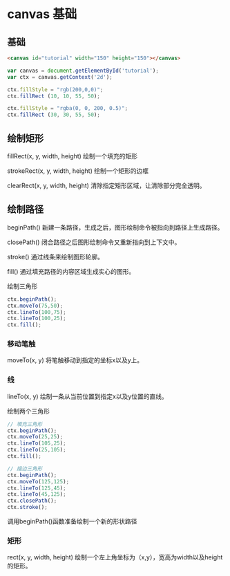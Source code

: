 # canvas 基础

## 基础

```html
<canvas id="tutorial" width="150" height="150"></canvas>
```


```js
var canvas = document.getElementById('tutorial');
var ctx = canvas.getContext('2d');
```

```js
ctx.fillStyle = "rgb(200,0,0)";
ctx.fillRect (10, 10, 55, 50);

ctx.fillStyle = "rgba(0, 0, 200, 0.5)";
ctx.fillRect (30, 30, 55, 50);
```

## 绘制矩形

fillRect(x, y, width, height)
绘制一个填充的矩形

strokeRect(x, y, width, height)
绘制一个矩形的边框

clearRect(x, y, width, height)
清除指定矩形区域，让清除部分完全透明。

## 绘制路径

beginPath()
新建一条路径，生成之后，图形绘制命令被指向到路径上生成路径。

closePath()
闭合路径之后图形绘制命令又重新指向到上下文中。

stroke()
通过线条来绘制图形轮廓。

fill()
通过填充路径的内容区域生成实心的图形。

绘制三角形
```js
ctx.beginPath();
ctx.moveTo(75,50);
ctx.lineTo(100,75);
ctx.lineTo(100,25);
ctx.fill();
```

### 移动笔触
moveTo(x, y)
将笔触移动到指定的坐标x以及y上。

### 线
lineTo(x, y)
绘制一条从当前位置到指定x以及y位置的直线。

绘制两个三角形
```js
// 填充三角形
ctx.beginPath();
ctx.moveTo(25,25);
ctx.lineTo(105,25);
ctx.lineTo(25,105);
ctx.fill();

// 描边三角形
ctx.beginPath();
ctx.moveTo(125,125);
ctx.lineTo(125,45);
ctx.lineTo(45,125);
ctx.closePath();
ctx.stroke();
```
调用beginPath()函数准备绘制一个新的形状路径

### 矩形
rect(x, y, width, height)
绘制一个左上角坐标为（x,y），宽高为width以及height的矩形。

















